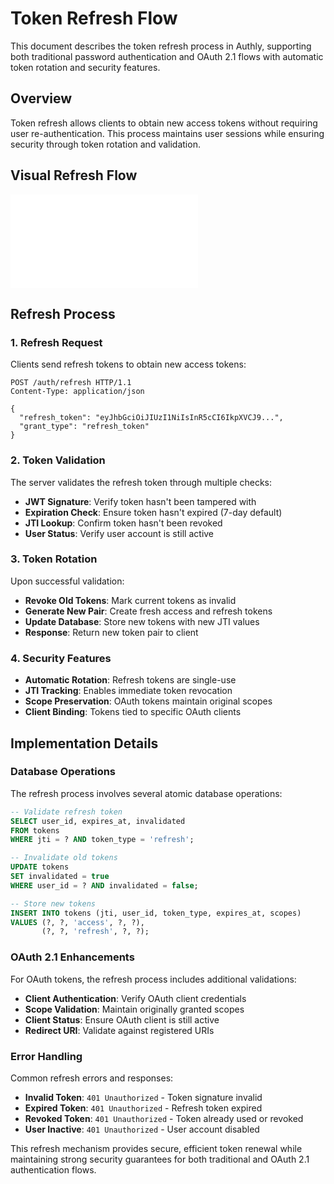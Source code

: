 # Token Refresh Flow

This document describes the token refresh process in Authly, supporting both traditional password authentication and OAuth 2.1 flows with automatic token rotation and security features.

## Overview

Token refresh allows clients to obtain new access tokens without requiring user re-authentication. This process maintains user sessions while ensuring security through token rotation and validation.

## Visual Refresh Flow

![Token Refresh Flow](token-refresh-flow.mmd)

## Refresh Process

### 1. Refresh Request
Clients send refresh tokens to obtain new access tokens:

```http
POST /auth/refresh HTTP/1.1
Content-Type: application/json

{
  "refresh_token": "eyJhbGciOiJIUzI1NiIsInR5cCI6IkpXVCJ9...",
  "grant_type": "refresh_token"
}
```

### 2. Token Validation
The server validates the refresh token through multiple checks:
- **JWT Signature**: Verify token hasn't been tampered with
- **Expiration Check**: Ensure token hasn't expired (7-day default)
- **JTI Lookup**: Confirm token hasn't been revoked
- **User Status**: Verify user account is still active

### 3. Token Rotation
Upon successful validation:
- **Revoke Old Tokens**: Mark current tokens as invalid
- **Generate New Pair**: Create fresh access and refresh tokens
- **Update Database**: Store new tokens with new JTI values
- **Response**: Return new token pair to client

### 4. Security Features
- **Automatic Rotation**: Refresh tokens are single-use
- **JTI Tracking**: Enables immediate token revocation
- **Scope Preservation**: OAuth tokens maintain original scopes
- **Client Binding**: Tokens tied to specific OAuth clients

## Implementation Details

### Database Operations
The refresh process involves several atomic database operations:

```sql
-- Validate refresh token
SELECT user_id, expires_at, invalidated 
FROM tokens 
WHERE jti = ? AND token_type = 'refresh';

-- Invalidate old tokens
UPDATE tokens 
SET invalidated = true 
WHERE user_id = ? AND invalidated = false;

-- Store new tokens
INSERT INTO tokens (jti, user_id, token_type, expires_at, scopes)
VALUES (?, ?, 'access', ?, ?),
       (?, ?, 'refresh', ?, ?);
```

### OAuth 2.1 Enhancements
For OAuth tokens, the refresh process includes additional validations:
- **Client Authentication**: Verify OAuth client credentials
- **Scope Validation**: Maintain originally granted scopes
- **Client Status**: Ensure OAuth client is still active
- **Redirect URI**: Validate against registered URIs

### Error Handling
Common refresh errors and responses:
- **Invalid Token**: `401 Unauthorized` - Token signature invalid
- **Expired Token**: `401 Unauthorized` - Refresh token expired
- **Revoked Token**: `401 Unauthorized` - Token already used or revoked
- **User Inactive**: `401 Unauthorized` - User account disabled

This refresh mechanism provides secure, efficient token renewal while maintaining strong security guarantees for both traditional and OAuth 2.1 authentication flows.
